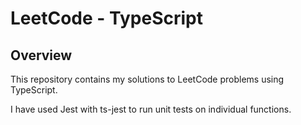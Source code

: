 # LeetCode - TypeScript

## Overview

This repository contains my solutions to LeetCode problems using TypeScript.

I have used Jest with ts-jest to run unit tests on individual functions.